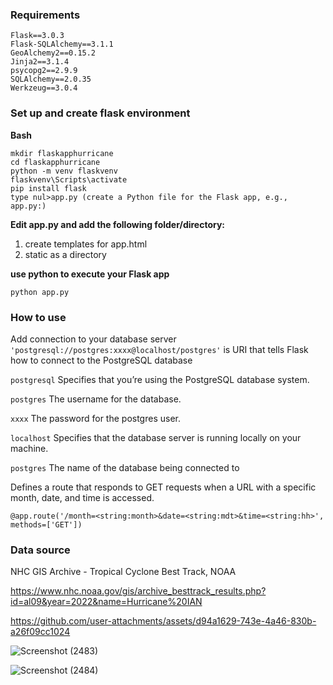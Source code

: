 ### Requirements
```
Flask==3.0.3   
Flask-SQLAlchemy==3.1.1
GeoAlchemy2==0.15.2
Jinja2==3.1.4
psycopg2==2.9.9
SQLAlchemy==2.0.35
Werkzeug==3.0.4
```
### Set up and create flask environment

**Bash**
```
mkdir flaskapphurricane
cd flaskapphurricane
python -m venv flaskvenv
flaskvenv\Scripts\activate
pip install flask
type nul>app.py (create a Python file for the Flask app, e.g., app.py:)
```
**Edit app.py and add the following folder/directory:**

1. create templates for app.html
2. static as a directory

**use python to execute your Flask app**
```
python app.py
```
### How to use

Add connection to your database server
```'postgresql://postgres:xxxx@localhost/postgres'``` is URI that tells Flask how to connect to the PostgreSQL database

```postgresql``` Specifies that you’re using the PostgreSQL database system.

```postgres``` The username for the database.

```xxxx``` The password for the postgres user.

```localhost``` Specifies that the database server is running locally on your machine.

```postgres``` The name of the database being connected to

Defines a route that responds to GET requests when a URL with a specific month, date, and time is accessed.
```
@app.route('/month=<string:month>&date=<string:mdt>&time=<string:hh>', methods=['GET'])
```
### Data source
NHC GIS Archive - Tropical Cyclone Best Track, NOAA

https://www.nhc.noaa.gov/gis/archive_besttrack_results.php?id=al09&year=2022&name=Hurricane%20IAN


https://github.com/user-attachments/assets/d94a1629-743e-4a46-830b-a26f09cc1024


![Screenshot (2483)](https://github.com/user-attachments/assets/3a4d711f-ac15-42a5-9bc0-024d976e4fc0)

![Screenshot (2484)](https://github.com/user-attachments/assets/81d71ec1-ef35-4019-8803-a1c0b3c6e4ec)


